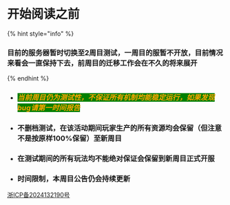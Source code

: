 # 开始阅读之前

{% hint style="info" %}
### 目前的服务器暂时切换至2周目测试，一周目的服暂不开放，目前情况来看会一直保持下去，前周目的迁移工作会在不久的将来展开
{% endhint %}

*   ### _<mark style="color:orange;background-color:green;">当前周目仍为测试性，不保证所有机制均能稳定运行，如果发现bug请第一时间报告</mark>_


*   ### 不删档测试，在该活动期间玩家生产的所有资源均会保留（但注意不是按原样100%保留）至新周目


*   ### 在测试期间的所有玩法均不能绝对保证会保留到新周目正式开服


* ### 时间限制，本周目公告仍会持续更新













[浙ICP备2024132190号](https://beian.miit.gov.cn/)
